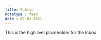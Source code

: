 ```yaml
---
title: Public
notetype : feed
date : 02-01-2021
---
```


This is the high livel placeholder for the Inbox